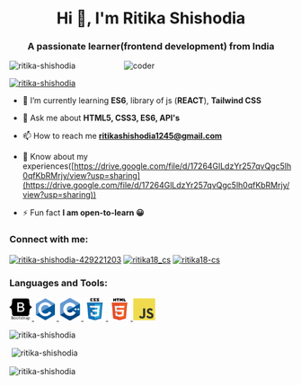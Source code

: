 <h1 align="center">Hi 👋, I'm Ritika Shishodia</h1>
<h3 align="center">A passionate learner(frontend development) from India</h3>
<img align = "right" alt = "coder" width = "300" src = "https://media2.giphy.com/media/L1R1tvI9svkIWwpVYr/giphy.gif?cid=ecf05e478g6fgohj5w52z0u9r6af0llf9m7a0egwgkoxhht7&rid=giphy.gif&ct=g"/>
<p align="left"> <img src="https://komarev.com/ghpvc/?username=ritika-shishodia&label=Profile%20views&color=0e75b6&style=flat" alt="ritika-shishodia" /> </p>

<p align="left"> <a href="https://github.com/ryo-ma/github-profile-trophy"><img src="https://github-profile-trophy.vercel.app/?username=ritika-shishodia" alt="ritika-shishodia" width="500" /></a> </p>

- 🌱 I’m currently learning **ES6**, library of js (**REACT**), **Tailwind CSS**

- 💬 Ask me about **HTML5, CSS3, ES6, API's**

- 📫 How to reach me **ritikashishodia1245@gmail.com**

- 📄 Know about my experiences([https://drive.google.com/file/d/17264GlLdzYr257qvQgc5lh0qfKbRMrjy/view?usp=sharing](https://drive.google.com/file/d/17264GlLdzYr257qvQgc5lh0qfKbRMrjy/view?usp=sharing))

- ⚡ Fun fact **I am open-to-learn 😀**

<h3 align="left">Connect with me:</h3>
<p align="left">
<a href="https://linkedin.com/in/ritika-shishodia-429221203" target="blank"><img align="center" src="https://raw.githubusercontent.com/rahuldkjain/github-profile-readme-generator/master/src/images/icons/Social/linked-in-alt.svg" alt="ritika-shishodia-429221203" height="30" width="40" /></a>
<a href="https://www.hackerrank.com/ritika18_cs" target="blank"><img align="center" src="https://raw.githubusercontent.com/rahuldkjain/github-profile-readme-generator/master/src/images/icons/Social/hackerrank.svg" alt="ritika18_cs" height="30" width="40" /></a>
<a href="https://www.leetcode.com/ritika18-cs" target="blank"><img align="center" src="https://raw.githubusercontent.com/rahuldkjain/github-profile-readme-generator/master/src/images/icons/Social/leet-code.svg" alt="ritika18-cs" height="30" width="40" /></a>
</p>

<h3 align="left">Languages and Tools:</h3>
<p align="left"> <a href="https://getbootstrap.com" target="_blank" rel="noreferrer"> <img src="https://raw.githubusercontent.com/devicons/devicon/master/icons/bootstrap/bootstrap-plain-wordmark.svg" alt="bootstrap" width="40" height="40"/> </a> <a href="https://www.cprogramming.com/" target="_blank" rel="noreferrer"> <img src="https://raw.githubusercontent.com/devicons/devicon/master/icons/c/c-original.svg" alt="c" width="40" height="40"/> </a> <a href="https://www.w3schools.com/cpp/" target="_blank" rel="noreferrer"> <img src="https://raw.githubusercontent.com/devicons/devicon/master/icons/cplusplus/cplusplus-original.svg" alt="cplusplus" width="40" height="40"/> </a> <a href="https://www.w3schools.com/css/" target="_blank" rel="noreferrer"> <img src="https://raw.githubusercontent.com/devicons/devicon/master/icons/css3/css3-original-wordmark.svg" alt="css3" width="40" height="40"/> </a> <a href="https://www.w3.org/html/" target="_blank" rel="noreferrer"> <img src="https://raw.githubusercontent.com/devicons/devicon/master/icons/html5/html5-original-wordmark.svg" alt="html5" width="40" height="40"/> </a> <a href="https://developer.mozilla.org/en-US/docs/Web/JavaScript" target="_blank" rel="noreferrer"> <img src="https://raw.githubusercontent.com/devicons/devicon/master/icons/javascript/javascript-original.svg" alt="javascript" width="40" height="40"/> </a></p>

<p>&nbsp;<img align="left" src="https://github-readme-stats-sigma-five.vercel.app/api/top-langs?username=ritika-shishodia&show_icons=true&locale=en&layout=compact&theme=dark" alt="ritika-shishodia" /></p>

<p>&nbsp;<img align="center" src="https://github-readme-stats-sigma-five.vercel.app/api?username=ritika-shishodia&show_icons=true&locale=en&theme=radical" alt="ritika-shishodia" /></p>

<p><img align="center" src="https://github-readme-streak-stats.herokuapp.com/?user=ritika-shishodia&theme=dark" alt="ritika-shishodia" /></p>


